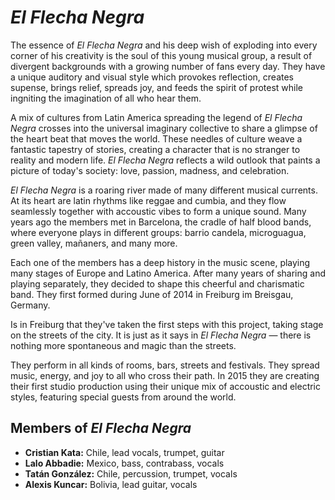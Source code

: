 # _El Flecha Negra_

The essence of _El Flecha Negra_ and his deep wish of exploding into every corner of his creativity is the soul of this young musical group, a result of divergent backgrounds with a growing number of fans every day. They have a unique auditory and visual style which provokes reflection, creates supense, brings relief, spreads joy, and feeds the spirit of protest while ingniting the imagination of all who hear them.

A mix of cultures from Latin America spreading the legend of _El Flecha Negra_ crosses into the universal imaginary collective to share a glimpse of the heart beat that moves the world. These needles of culture weave a fantastic tapestry of stories, creating a character that is no stranger to reality and modern life. _El Flecha Negra_ reflects a wild outlook that paints a picture of today's society: love, passion, madness, and celebration.

_El Flecha Negra_ is a roaring river made of many different musical currents. At its heart are latin rhythms like reggae and cumbia, and they flow seamlessly together with accoustic vibes to form a unique sound. Many years ago the members met in Barcelona, the cradle of half blood bands, where everyone plays in different groups: barrio candela, microguagua, green valley, mañaners, and many more.

Each one of the members has a deep history in the music scene, playing many stages of Europe and Latino America. After many years of sharing and playing separately, they decided to shape this cheerful and charismatic band. They first formed during June of 2014 in Freiburg im Breisgau, Germany.

Is in Freiburg that they've taken the first steps with this project, taking stage on the streets of the city. It is just as it says in _El Flecha Negra_ — there is nothing more spontaneous and magic than the streets.

They perform in all kinds of rooms, bars, streets and festivals. They spread music, energy, and joy to all who cross their path. In 2015 they are creating their first studio production using their unique mix of accoustic and electric styles, featuring special guests from around the world.

## Members of _El Flecha Negra_

- **Cristian Kata:** Chile, lead vocals, trumpet, guitar
- **Lalo Abbadie:** Mexico, bass, contrabass, vocals
- **Tatán González:** Chile, percussion, trumpet, vocals
- **Alexis Kuncar:** Bolivia, lead guitar, vocals

